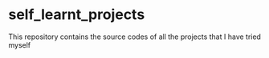 # self_learnt_projects
This repository contains the source codes of all the projects that I have tried myself
